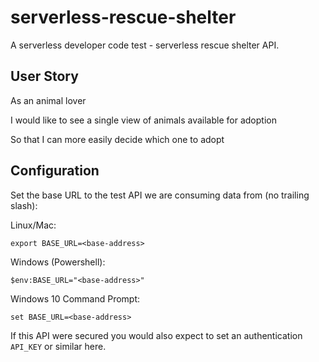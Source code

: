 # serverless-rescue-shelter

A serverless developer code test - serverless rescue shelter API.

## User Story
As an animal lover

I would like to see a single view of animals available for adoption

So that I can more easily decide which one to adopt

## Configuration

Set the base URL to the test API we are consuming data from (no trailing slash):

Linux/Mac:
```
export BASE_URL=<base-address>
```
Windows (Powershell):
```
$env:BASE_URL="<base-address>"
```
Windows 10 Command Prompt:
```
set BASE_URL=<base-address>
```

If this API were secured you would also expect to set an authentication `API_KEY` or similar here.